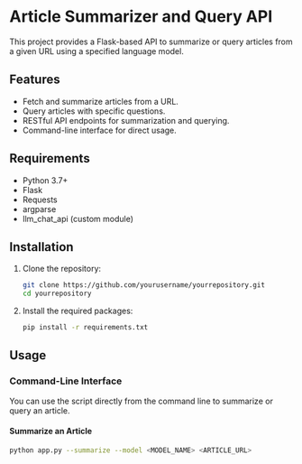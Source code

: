 # Article Summarizer and Query API

This project provides a Flask-based API to summarize or query articles from a given URL using a specified language model.

## Features

- Fetch and summarize articles from a URL.
- Query articles with specific questions.
- RESTful API endpoints for summarization and querying.
- Command-line interface for direct usage.

## Requirements

- Python 3.7+
- Flask
- Requests
- argparse
- llm_chat_api (custom module)

## Installation

1. Clone the repository:
    ```sh
    git clone https://github.com/yourusername/yourrepository.git
    cd yourrepository
    ```

2. Install the required packages:
    ```sh
    pip install -r requirements.txt
    ```

## Usage

### Command-Line Interface

You can use the script directly from the command line to summarize or query an article.

#### Summarize an Article

```sh
python app.py --summarize --model <MODEL_NAME> <ARTICLE_URL>
